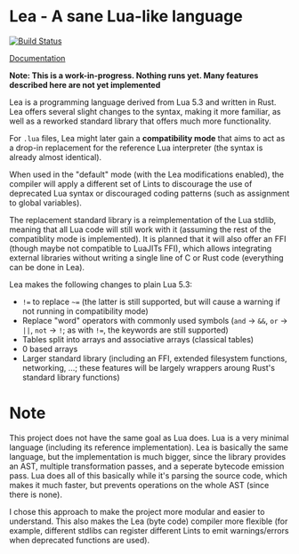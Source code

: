 # Lea - A sane Lua-like language
[![Build Status](https://travis-ci.org/jonas-schievink/lea.svg?branch=master)](https://travis-ci.org/jonas-schievink/lea)

[Documentation](https://jonas-schievink.github.io/lea/lea/index.html)

**Note: This is a work-in-progress. Nothing runs yet. Many features described here are not yet implemented**

Lea is a programming language derived from Lua 5.3 and written in Rust. Lea offers several slight changes to the syntax, making it more familiar, as well as a reworked standard library that offers much more functionality.

For `.lua` files, Lea might later gain a **compatibility mode** that aims to act as a drop-in replacement for the reference Lua interpreter (the syntax is already almost identical).

When used in the "default" mode (with the Lea modifications enabled), the compiler will apply a different set of Lints to discourage the use of deprecated Lua syntax or discouraged coding patterns (such as assignment to global variables).

The replacement standard library is a reimplementation of the Lua stdlib, meaning that all Lua code will still work with it (assuming the rest of the compatiblity mode is implemented). It is planned that it will also offer an FFI (though maybe not compatible to LuaJITs FFI), which allows integrating external libraries without writing a single line of C or Rust code (everything can be done in Lea).

Lea makes the following changes to plain Lua 5.3:
* `!=` to replace `~=` (the latter is still supported, but will cause a warning if not running in compatibility mode)
* Replace "word" operators with commonly used symbols (`and` -> `&&`, `or` -> `||`, `not` -> `!`; as with `!=`, the keywords are still supported)
* Tables split into arrays and associative arrays (classical tables)
* 0 based arrays
* Larger standard library (including an FFI, extended filesystem functions, networking, ...; these features will be largely wrappers aroung Rust's standard library functions)

# Note

This project does not have the same goal as Lua does. Lua is a very minimal language (including its reference implementation). Lea is basically the same language, but the implementation is much bigger, since the library provides an AST, multiple transformation passes, and a seperate bytecode emission pass. Lua does all of this basically while it's parsing the source code, which makes it much faster, but prevents operations on the whole AST (since there is none).

I chose this approach to make the project more modular and easier to understand. This also makes the Lea (byte code) compiler more flexible (for example, different stdlibs can register different Lints to emit warnings/errors when deprecated functions are used).
